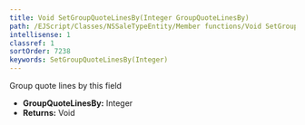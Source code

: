 ```yaml
---
title: Void SetGroupQuoteLinesBy(Integer GroupQuoteLinesBy)
path: /EJScript/Classes/NSSaleTypeEntity/Member functions/Void SetGroupQuoteLinesBy(Integer p_0)
intellisense: 1
classref: 1
sortOrder: 7238
keywords: SetGroupQuoteLinesBy(Integer)
---
```



Group quote lines by this field



* **GroupQuoteLinesBy:** Integer
* **Returns:** Void


